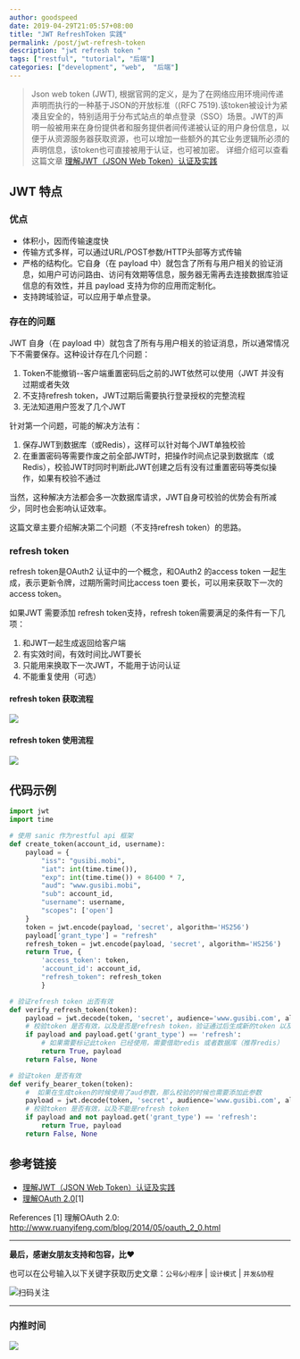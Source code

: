 ```yaml
---
author: goodspeed
date: 2019-04-29T21:05:57+08:00
title: "JWT RefreshToken 实践"
permalink: /post/jwt-refresh-token
description: "jwt refresh token "
tags: ["restful", "tutorial", "后端"]
categories: ["development", "web",  "后端"]
---
```



> Json web token (JWT), 根据官网的定义，是为了在网络应用环境间传递声明而执行的一种基于JSON的开放标准（(RFC 7519).该token被设计为紧凑且安全的，特别适用于分布式站点的单点登录（SSO）场景。JWT的声明一般被用来在身份提供者和服务提供者间传递被认证的用户身份信息，以便于从资源服务器获取资源，也可以增加一些额外的其它业务逻辑所必须的声明信息，该token也可直接被用于认证，也可被加密。
> 详细介绍可以查看这篇文章 [理解JWT（JSON Web Token）认证及实践](https://mp.weixin.qq.com/s/gUgh_kmMu0Hmobeah7wNLQ)

## JWT 特点

### 优点

* 体积小，因而传输速度快
* 传输方式多样，可以通过URL/POST参数/HTTP头部等方式传输
* 严格的结构化。它自身（在 payload 中）就包含了所有与用户相关的验证消息，如用户可访问路由、访问有效期等信息，服务器无需再去连接数据库验证信息的有效性，并且 payload 支持为你的应用而定制化。
* 支持跨域验证，可以应用于单点登录。

### 存在的问题

JWT 自身（在 payload 中）就包含了所有与用户相关的验证消息，所以通常情况下不需要保存。这种设计存在几个问题：

1. Token不能撤销--客户端重置密码后之前的JWT依然可以使用（JWT 并没有过期或者失效
2. 不支持refresh token，JWT过期后需要执行登录授权的完整流程
3. 无法知道用户签发了几个JWT

针对第一个问题，可能的解决方法有：

1. 保存JWT到数据库（或Redis），这样可以针对每个JWT单独校验
2. 在重置密码等需要作废之前全部JWT时，把操作时间点记录到数据库（或Redis），校验JWT时同时判断此JWT创建之后有没有过重置密码等类似操作，如果有校验不通过


当然，这种解决方法都会多一次数据库请求，JWT自身可校验的优势会有所减少，同时也会影响认证效率。

这篇文章主要介绍解决第二个问题（不支持refresh token）的思路。

### refresh token

refresh token是OAuth2 认证中的一个概念，和OAuth2 的access token 一起生成，表示更新令牌，过期所需时间比access toen 要长，可以用来获取下一次的access token。

如果JWT 需要添加 refresh token支持，refresh token需要满足的条件有一下几项：

1. 和JWT一起生成返回给客户端
2. 有实效时间，有效时间比JWT要长
3. 只能用来换取下一次JWT，不能用于访问认证
4. 不能重复使用（可选）


#### refresh token 获取流程

![](http://media.gusibi.mobi/kY3mm6nLAlHkGDxHJF1WLctLSbp9eA-6iirdYBlC0CDwMcq_rTPsCWpAhmWUr_nJ)

#### refresh token 使用流程

![](http://media.gusibi.mobi/-PJDYI_rQ-EiYl6aGJ-_zPtkgKY9nRnBnShAj47rsoEY115E8IRlM4zMuOvx70zi)

## 代码示例

```python
import jwt
import time

# 使用 sanic 作为restful api 框架 
def create_token(account_id, username):
    payload = {
        "iss": "gusibi.mobi",
        "iat": int(time.time()),
        "exp": int(time.time()) + 86400 * 7,
        "aud": "www.gusibi.mobi",
        "sub": account_id,
        "username": username,
        "scopes": ['open']
    }
    token = jwt.encode(payload, 'secret', algorithm='HS256')
    payload['grant_type'] = "refresh"
    refresh_token = jwt.encode(payload, 'secret', algorithm='HS256')
    return True, {
        'access_token': token,
        'account_id': account_id,
        "refresh_token": refresh_token
        }

# 验证refresh token 出否有效
def verify_refresh_token(token):
    payload = jwt.decode(token, 'secret', audience='www.gusibi.com', algorithms=['HS256'])
    # 校验token 是否有效，以及是否是refresh token，验证通过后生成新的token 以及 refresh_token
    if payload and payload.get('grant_type') == 'refresh':
        # 如果需要标记此token 已经使用，需要借助redis 或者数据库（推荐redis）
        return True, payload
    return False, None

# 验证token 是否有效
def verify_bearer_token(token):
    #  如果在生成token的时候使用了aud参数，那么校验的时候也需要添加此参数
    payload = jwt.decode(token, 'secret', audience='www.gusibi.com', algorithms=['HS256'])
    # 校验token 是否有效，以及不能是refresh token
    if payload and not payload.get('grant_type') == 'refresh':
        return True, payload
    return False, None
```


## 参考链接

* [理解JWT（JSON Web Token）认证及实践](https://mp.weixin.qq.com/s/gUgh_kmMu0Hmobeah7wNLQ)
* [理解OAuth 2.0](http://www.ruanyifeng.com/blog/2014/05/oauth_2_0.html)[1] 

References
[1] 理解OAuth 2.0: http://www.ruanyifeng.com/blog/2014/05/oauth_2_0.html


------

**最后，感谢女朋友支持和包容，比❤️**

也可以在公号输入以下关键字获取历史文章：`公号&小程序` | `设计模式` | `并发&协程`

![扫码关注](http://media.gusibi.mobi/zHqNew3j1brVxSoTkjOerslhnB_ZpchcOXf60lFUxiZ5YtnCHs5HrJNOP14go6Ea)

---------------

### 内推时间

![](http://media.gusibi.mobi/5FzreeM6IYt55JSQMAV63INPIvuPik75FlJAbP1e7Zdlg1WPe6BrHI-q0jkXskGf)